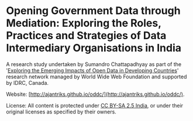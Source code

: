 Opening Government Data through Mediation: Exploring the Roles, Practices and Strategies of Data Intermediary Organisations in India
====================================================================================================================================

A research study undertaken by Sumandro Chattapadhyay as part of the '[Exploring the Emerging Impacts of Open Data in Developing Countries](http://www.opendataresearch.org/post/43487716497/launch)' research network managed by World Wide Web Foundation and supported by IDRC, Canada.

Website: [http://ajantriks.github.io/oddc/](http://ajantriks.github.io/oddc/).

License: All content is protected under [CC BY-SA 2.5 India](http://creativecommons.org/licenses/by-sa/2.5/in/), or under their original licenses as specified by their owners.
